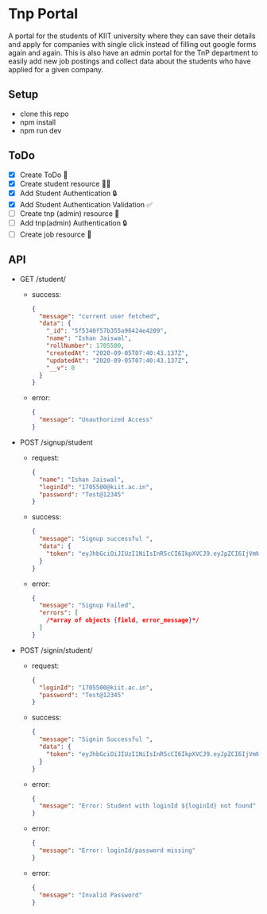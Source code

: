 # Tnp Portal

A portal for the students of KIIT university where they can save their details and apply for companies with single click instead of filling out google forms again and again.
This is also have an admin portal for the TnP department to easily add new job postings and collect data about the students who have applied for a given company.

## Setup

- clone this repo
- npm install
- npm run dev

## ToDo

- [x] Create ToDo 📝
- [x] Create student resource 👨‍🎓
- [x] Add Student Authentication 🔒
- [x] Add Student Authentication Validation ✅
- [ ] Create tnp (admin) resource 🏢
- [ ] Add tnp(admin) Authentication 🔒
- [ ] Create job resource 👷

## API

- GET /student/

  - success:

    ```json
    {
      "message": "current user fetched",
      "data": {
        "_id": "5f5340f57b355a96424e4209",
        "name": "Ishan Jaiswal",
        "rollNumber": 1705500,
        "createdAt": "2020-09-05T07:40:43.137Z",
        "updatedAt": "2020-09-05T07:40:43.137Z",
        "__v": 0
      }
    }
    ```

  - error:
    ```json
    {
      "message": "Unauthorized Access"
    }
    ```

- POST /signup/student

  - request:
    ```json
    {
      "name": "Ishan Jaiswal",
      "loginId": "1705500@kiit.ac.in",
      "password": "Test@12345"
    }
    ```
  - success:
    ```json
    {
      "message": "Signup successful ",
      "data": {
        "token": "eyJhbGciOiJIUzI1NiIsInR5cCI6IkpXVCJ9.eyJpZCI6IjVmNTM0ZjdkNDNiZmVjYzJlMTc4NjZmOCIsImlhdCI6MTU5OTI5NTM1NywiZXhwIjoxNjA3OTM1MzU3fQ.AD5SH1PSNUMn60BC6pMvcJdOkCxxxxxxxxxxxxxxxxx"
      }
    }
    ```
  - error:
    ```json
    {
      "message": "Signup Failed",
      "errors": [
        /*array of objects {field, error_message}*/
      ]
    }
    ```

- POST /signin/student/
  - request:
    ```json
    {
      "loginId": "1705500@kiit.ac.in",
      "password": "Test@12345"
    }
    ```
  - success:
    ```json
    {
      "message": "Signin Successful ",
      "data": {
        "token": "eyJhbGciOiJIUzI1NiIsInR5cCI6IkpXVCJ9.eyJpZCI6IjVmNTM0ZjdkNDNiZmVjYzJlMTc4NjZmOCIsImlhdCI6MTU5OTI5NTM1NywiZXhwIjoxNjA3OTM1MzU3fQ.AD5SH1PSNUMn60BC6pMvcJdOkCQjAdFhufDFEHBbZVc"
      }
    }
    ```
  - error:
    ```json
    {
      "message": "Error: Student with loginId ${loginId} not found"
    }
    ```
  - error:
    ```json
    {
      "message": "Error: loginId/password missing"
    }
    ```
  - error:
    ```json
    {
      "message": "Invalid Password"
    }
    ```
